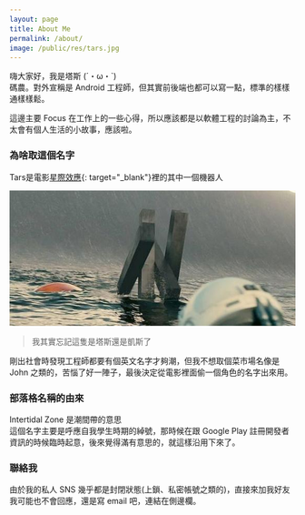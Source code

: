 ```yaml
---
layout: page
title: About Me
permalink: /about/
image: /public/res/tars.jpg
---
```


嗨大家好，我是塔斯 (´・ω・`)  
碼農。對外宣稱是 Android 工程師，但其實前後端也都可以寫一點，標準的樣樣通樣樣鬆。

這邊主要 Focus 在工作上的一些心得，所以應該都是以軟體工程的討論為主，不太會有個人生活的小故事，應該啦。  

### 為啥取這個名字
Tars是電影[星際效應](https://zh.wikipedia.org/wiki/%E6%98%9F%E9%99%85%E7%A9%BF%E8%B6%8A){: target="_blank"}裡的其中一個機器人

![](/public/res/tars.jpg)

 > 我其實忘記這隻是塔斯還是凱斯了

剛出社會時發現工程師都要有個英文名字才夠潮，但我不想取個菜市場名像是 John 之類的，苦惱了好一陣子，最後決定從電影裡面偷一個角色的名字出來用。

### 部落格名稱的由來
Intertidal Zone 是潮間帶的意思  
這個名字主要是呼應自我學生時期的綽號，那時候在跟 Google Play 註冊開發者資訊的時候臨時起意，後來覺得滿有意思的，就這樣沿用下來了。

### 聯絡我
由於我的私人 SNS 幾乎都是封閉狀態(上鎖、私密帳號之類的)，直接來加我好友我可能也不會回應，還是寫 email 吧，連結在側邊欄。